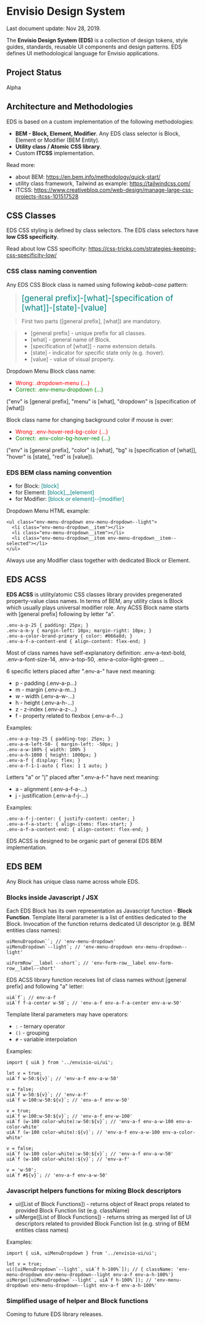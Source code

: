 # Envisio Design System

Last document update: Nov 28, 2019.

The **Envisio Design System (EDS)** is a collection of design tokens, style guides, standards, reusable UI components and design patterns. EDS defines UI methodological language for Envisio applications.

## Project Status
Alpha

## Architecture and Methodologies

EDS is based on a custom implementation of the following methodologies:

* **BEM - Block, Element, Modifier**. Any EDS class selector is Block, Element or Modifier (BEM Entity).
* **Utility class / Atomic CSS library**.
* Custom **ITCSS** implementation.

Read more:
* about BEM: https://en.bem.info/methodology/quick-start/
* utility class framework, Tailwind as example: https://tailwindcss.com/
* ITCSS: https://www.creativebloq.com/web-design/manage-large-css-projects-itcss-101517528

## CSS Classes

EDS CSS styling is defined by class selectors. The EDS class selectors have **low CSS specificity**.

Read about low CSS specificity: https://css-tricks.com/strategies-keeping-css-specificity-low/

### CSS class naming convention
Any EDS CSS Block class is named using following *kebab-case* pattern:

> <span style="font-size:1.5em; color: teal;">[general prefix]-[what]-[specification of [what]]-[state]-[value]</span>

> First two parts ([general prefix], [what]) are mandatory.

>* [general prefix] - unique prefix for all classes.
>* [what] - general name of Block.
>* [specification of [what]] - name extension details.
>* [state] - indicator for specific state only (e.g. :hover).
>* [value] - value of visual property.

Dropdown Menu Block class name:
* <span style="color: red;">Wrong: .dropdown-menu {...}</span>
* <span style="color: green;">Correct: .env-menu-dropdown {...}</span>

("env" is [general prefix], "menu" is [what], "dropdown" is [specification of [what])

Block class name for changing background color if mouse is over:
* <span style="color: red;">Wrong: .env-hover-red-bg-color {...}</span>
* <span style="color: green;">Correct: .env-color-bg-hover-red {...}</span>

("env" is [general prefix], "color" is [what], "bg" is [specification of [what]], "hover" is [state], "red" is [value]).

### EDS BEM class naming convention

* for Block: <span style="color: teal;">[block]</span>
* for Element: <span style="color: teal;">[block]__[element]</span>
* for Modifier: <span style="color: teal;">[block or element]--[modifier]</span>

Dropdown Menu HTML example:

    <ul class="env-menu-dropdown env-menu-dropdown--light">
      <li class="env-menu-dropdown__item"></li>
      <li class="env-menu-dropdown__item"></li>
      <li class="env-menu-dropdown__item env-menu-dropdown__item--selected"></li>
    </ul>

Always use any Modifier class together with dedicated Block or Element.

## EDS ACSS

**EDS ACSS** is utility/atomic CSS classes library provides pregenerated property-value class names. In terms of BEM, any utility class is Block which usually plays universal modifier role. Any ACSS Block name starts with [general prefix] following by letter "a".

    .env-a-p-25 { padding: 25px; }
    .env-a-m-y { margin-left: 10px; margin-right: 10px; }
    .env-a-color-brand-primary { color: #066a8d; }
    .env-a-f-a-content-end { align-content: flex-end; }

Most of class names have self-explanatory definition: .env-a-text-bold, .env-a-font-size-14, .env-a-top-50, .env-a-color-light-green ...

6 specific letters placed after ".env-a-" have next meaning:

* p - padding (.env-a-p...)
* m - margin (.env-a-m...)
* w - width (.env-a-w-...)
* h - height (.env-a-h-...)
* z - z-index (.env-a-z-...)
* f - property related to flexbox (.env-a-f-...)

Examples:

    .env-a-p-top-25 { padding-top: 25px; }
    .env-a-m-left-50- { margin-left: -50px; }
    .env-a-w-100% { width: 100% }
    .env-a-h-1000 { height: 1000px; }
    .env-a-f { display: flex; }
    .env-a-f-1-1-auto { flex: 1 1 auto; }

Letters "a" or "j" placed after ".env-a-f-" have next meaning:

* a - alignment (.env-a-f-a-...)
* j - justification (.env-a-f-j-...)

Examples:

    .env-a-f-j-center: { justify-content: center; }
    .env-a-f-a-start: { align-items: flex-start; }
    .env-a-f-a-content-end: { align-content: flex-end; }

EDS ACSS is designed to be organic part of general EDS BEM implementation.

## EDS BEM

Any Block has unique class name across whole EDS.

### Blocks inside Javascript / JSX

Each EDS Block has its own representation as Javascript function - **Block Function**. Template literal parameter is a list of entities dedicated to the Block. Invocation of the function returns dedicated UI descriptor (e.g. BEM entities class names):

    uiMenuDropdown``; // 'env-menu-dropdown'
    uiMenuDropdown`--light`; // 'env-menu-dropdown env-menu-dropdown--light'

    uiFormRow`__label --short`; // 'env-form-row__label env-form-row__label--short'

EDS ACSS library function receives list of class names without [general prefix] and following "a" letter:

    uiA`f`; // env-a-f
    uiA`f f-a-center w-50`; // 'env-a-f env-a-f-a-center env-a-w-50'

Template literal parameters may have operators:

* `:` - ternary operator
* `()` - grouping
* `#` - variable interpolation

Examples:

    import { uiA } from '../envisio-ui/ui';

    let v = true;
    uiA`f w-50:${v}`; // 'env-a-f env-a-w-50'

    v = false;
    uiA`f w-50:${v}`; // 'env-a-f'
    uiA`f w-100:w-50:${v}`; // 'env-a-f env-w-50'

    v = true;
    uiA`f w-100:w-50:${v}`; // 'env-a-f env-w-100'
    uiA`f (w-100 color-white):w-50:${v}`; // 'env-a-f env-a-w-100 env-a-color-white'
    uiA`f (w-100 color-white):${v}`; // 'env-a-f env-a-w-100 env-a-color-white'

    v = false;
    uiA`f (w-100 color-white):w-50:${v}`; // 'env-a-f env-a-w-50'
    uiA`f (w-100 color-white):${v}`; // 'env-a-f'

    v = 'w-50';
    uiA`f #${v}`; // 'env-a-f env-a-w-50'

### Javascript helpers functions for mixing Block descriptors

* ui([List of Block Functions]) - returns object of React props related to provided Block Function list (e.g. className)
* uiMerge([List of Block Functions]) - returns string as merged list of UI descriptors related to provided Block Function list (e.g. string of BEM entities class names)

Examples:

    import { uiA, uiMenuDropdown } from '../envisio-ui/ui';

    let v = true;
    ui([uiMenuDropdown`--light`, uiA`f h-100%`]); // { className: 'env-menu-dropdown env-menu-dropdown--light env-a-f env-a-h-100%'}
    uiMerge([uiMenuDropdown`--light`, uiA`f h-100%`]); // 'env-menu-dropdown env-menu-dropdown--light env-a-f env-a-h-100%'

### Simplified usage of helper and Block functions

Coming to future EDS library releases.


